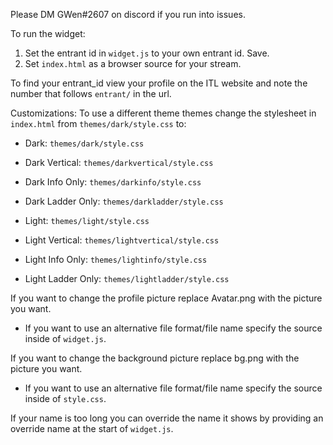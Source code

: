 Please DM GWen#2607 on discord if you run into issues. 

To run the widget:
1. Set the entrant id in `widget.js` to your own entrant id. Save.
2. Set `index.html` as a browser source for your stream.

To find your entrant_id view your profile on the ITL website and note the number that follows `entrant/` in the url.

Customizations:
To use a different theme themes change the stylesheet in `index.html` from `themes/dark/style.css` to:
* Dark: `themes/dark/style.css`
* Dark Vertical: `themes/darkvertical/style.css`
* Dark Info Only: `themes/darkinfo/style.css`
* Dark Ladder Only: `themes/darkladder/style.css`

* Light: `themes/light/style.css`
* Light Vertical: `themes/lightvertical/style.css`
* Light Info Only: `themes/lightinfo/style.css`
* Light Ladder Only: `themes/lightladder/style.css`

If you want to change the profile picture replace Avatar.png with the picture you want. 
 - If you want to use an alternative file format/file name specify the source inside of `widget.js`.

If you want to change the background picture replace bg.png with the picture you want. 
 - If you want to use an alternative file format/file name specify the source inside of `style.css`.

If your name is too long you can override the name it shows by providing an override name at the start of `widget.js`. 